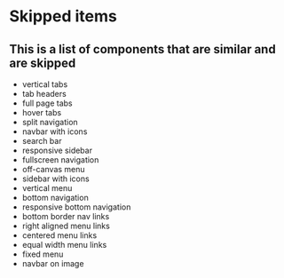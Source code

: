 # Skipped items
## This is a list of components that are similar and are skipped

- vertical tabs
- tab headers
- full page tabs
- hover tabs
- split navigation
- navbar with icons
- search bar
- responsive sidebar
- fullscreen navigation
- off-canvas menu
- sidebar with icons
- vertical menu
- bottom navigation
- responsive bottom navigation
- bottom border nav links
- right aligned menu links
- centered menu links
- equal width menu links
- fixed menu
- navbar on image
